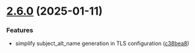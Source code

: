 # [2.6.0](https://github.com/arpanrec/home-lab/compare/2.5.0...2.6.0) (2025-01-11)


### Features

* simplify subject_alt_name generation in TLS configuration ([c38bea8](https://github.com/arpanrec/home-lab/commit/c38bea81a636c627f05f9048e8d283a5cce58a95))
